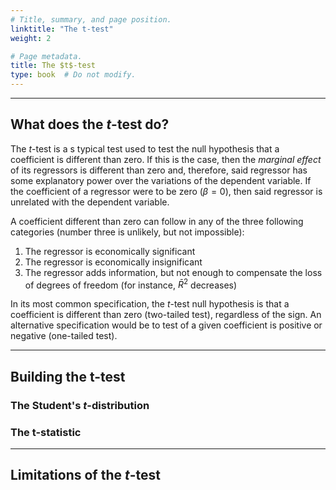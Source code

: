 ```yaml
---
# Title, summary, and page position.
linktitle: "The t-test"
weight: 2

# Page metadata.
title: The $t$-test
type: book  # Do not modify.
---
```




---

## What does the $t$-test do?

The $t$-test is a s typical test used to test the null hypothesis that a coefficient is different than zero. If this is the case, then the *marginal effect* of its regressors is different than zero and, therefore, said regressor has some explanatory power over the variations of the dependent variable. If the coefficient of a regressor were to be zero $(\beta = 0)$, then said regressor is unrelated with the dependent variable.

A coefficient different than zero can follow in any of the three following categories (number three is unlikely, but not impossible):

1. The regressor is economically significant
2. The regressor is economically insignificant
3. The regressor adds information, but not enough to compensate the loss of degrees of freedom (for instance, $\bar{R}^2$ decreases)

In its most common specification, the $t$-test null hypothesis is that a coefficient is different than zero (two-tailed test), regardless of the sign. An alternative specification would be to test of a given coefficient is positive or negative (one-tailed test).

---

## Building the t-test

### The Student's $t$-distribution

### The t-statistic

---

## Limitations of the $t$-test

